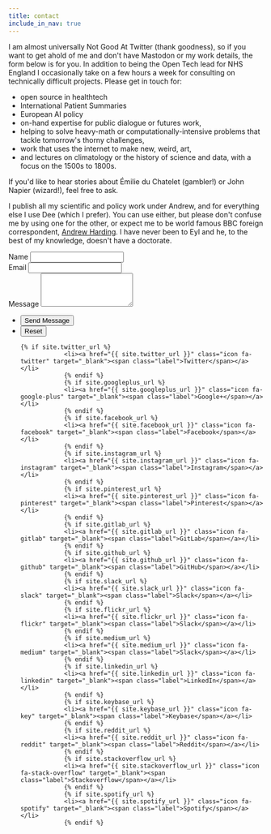 ```yaml
---
title: contact
include_in_nav: true
---
```


<p>I am almost universally Not Good At Twitter (thank goodness), so if you want to get ahold of me and don't have Mastodon or my work details, the form below is for you. In addition to being the Open Tech lead for NHS England I occasionally take on a few hours a week for consulting on technically difficult projects. Please get in touch for:</p> 
<ul>
<li>open source in healthtech</li>
<li>International Patient Summaries</li>
<li>European AI policy</li>
<li>on-hand expertise for public dialogue or futures work,</li>
<li>helping to solve heavy-math or computationally-intensive problems that tackle tomorrow's thorny challenges,</li> 
<li>work that uses the internet to make new, weird, art,</li>
<li>and lectures on climatology or the history of science and data, with a focus on the 1500s to 1800s.</li></ul> 
<p>If you'd like to hear stories about Émilie du Chatelet (gambler!) or John Napier (wizard!), feel free to ask.</p>

<p>I publish all my scientific and policy work under Andrew, and for everything else I use Dee (which I prefer). You can use either, but please don't confuse me by using one for the other, or expect me to be world famous BBC foreign correspondent, <a href="http://www.andrew-harding.com/about">Andrew Harding</a>. I have never been to Eyl and he, to the best of my knowledge, doesn't have a doctorate.
	
<form action="https://formspree.io/{{ site.email }}" method="POST">
	<div class="fields">
		<div class="field half first">
			<label for="name">Name</label>
			<input type="text" name="name" id="name" />
		</div>
		<div class="field half">
			<label for="email">Email</label>
			<input type="text" name="_replyto" id="email" />
		</div>
		<div class="field">
			<label for="message">Message</label>
			<textarea name="message" id="message" rows="4"></textarea>
		</div>
	</div>
	<ul class="actions">
		<li><input type="submit" value="Send Message" class="primary" /></li>
		<li><input type="reset" value="Reset" /></li>
	</ul>
</form>
<ul class="icons">

	{% if site.twitter_url %}
				<li><a href="{{ site.twitter_url }}" class="icon fa-twitter" target="_blank"><span class="label">Twitter</span></a></li>
				{% endif %}
				{% if site.googleplus_url %}
				<li><a href="{{ site.googleplus_url }}" class="icon fa-google-plus" target="_blank"><span class="label">Google+</span></a></li>
				{% endif %}
				{% if site.facebook_url %}
				<li><a href="{{ site.facebook_url }}" class="icon fa-facebook" target="_blank"><span class="label">Facebook</span></a></li>
				{% endif %}
				{% if site.instagram_url %}
				<li><a href="{{ site.instagram_url }}" class="icon fa-instagram" target="_blank"><span class="label">Instagram</span></a></li>
				{% endif %}
				{% if site.pinterest_url %}
				<li><a href="{{ site.pinterest_url }}" class="icon fa-pinterest" target="_blank"><span class="label">Pinterest</span></a></li>
				{% endif %}
				{% if site.gitlab_url %}
				<li><a href="{{ site.gitlab_url }}" class="icon fa-gitlab" target="_blank"><span class="label">GitLab</span></a></li>
				{% endif %}
				{% if site.github_url %}
				<li><a href="{{ site.github_url }}" class="icon fa-github" target="_blank"><span class="label">GitHub</span></a></li>
				{% endif %}
				{% if site.slack_url %}
				<li><a href="{{ site.slack_url }}" class="icon fa-slack" target="_blank"><span class="label">Slack</span></a></li>
				{% endif %}
				{% if site.flickr_url %}
				<li><a href="{{ site.flickr_url }}" class="icon fa-flickr" target="_blank"><span class="label">Slack</span></a></li>
				{% endif %}
				{% if site.medium_url %}
				<li><a href="{{ site.medium_url }}" class="icon fa-medium" target="_blank"><span class="label">Slack</span></a></li>
				{% endif %}
				{% if site.linkedin_url %}
				<li><a href="{{ site.linkedin_url }}" class="icon fa-linkedin" target="_blank"><span class="label">LinkedIn</span></a></li>
				{% endif %}
				{% if site.keybase_url %}
				<li><a href="{{ site.keybase_url }}" class="icon fa-key" target="_blank"><span class="label">Keybase</span></a></li>
				{% endif %}
				{% if site.reddit_url %}
				<li><a href="{{ site.reddit_url }}" class="icon fa-reddit" target="_blank"><span class="label">Reddit</span></a></li>
				{% endif %}
				{% if site.stackoverflow_url %}
				<li><a href="{{ site.stackoverflow_url }}" class="icon fa-stack-overflow" target="_blank"><span class="label">Stackoverflow</span></a></li>
				{% endif %}
				{% if site.spotify_url %}
				<li><a href="{{ site.spotify_url }}" class="icon fa-spotify" target="_blank"><span class="label">Spotify</span></a></li>
				{% endif %}

</ul>
